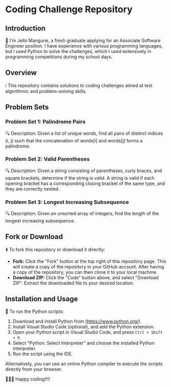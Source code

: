 # Coding Challenge Repository

## Introduction
👋 I'm Jello Mangune, a fresh graduate applying for an Associate Software Engineer position. I have experience with various programming languages, but I used Python to solve the challenges, which I used extensively in programming competitions during my school days.

## Overview
ℹ️ This repository contains solutions to coding challenges aimed at test algorithmic and problem-solving skills.

## Problem Sets

### Problem Set 1: Palindrome Pairs
🔍 Description: Given a list of unique words, find all pairs of distinct indices (i, j) such that the concatenation of words[i] and words[j] forms a palindrome.

### Problem Set 2: Valid Parentheses
🔍 Description: Given a string consisting of parentheses, curly braces, and square brackets, determine if the string is valid. A string is valid if each opening bracket has a corresponding closing bracket of the same type, and they are correctly nested.

### Problem Set 3: Longest Increasing Subsequence
🔍 Description: Given an unsorted array of integers, find the length of the longest increasing subsequence.

## Fork or Download
⬇️ To fork this repository or download it directly:
- **Fork:** Click the "Fork" button at the top right of this repository page. This will create a copy of the repository in your GitHub account. After having a copy of the repository, you can then clone it to your local machine.
- **Download ZIP:** Click the "Code" button above, and select "Download ZIP". Extract the downloaded file to your desired location.

## Installation and Usage
🚀 To run the Python scripts:
1. Download and install Python from (https://www.python.org/).
2. Install Visual Studio Code (optional), and add the Python extension.
3. Open your Python script in Visual Studio Code, and press `Ctrl + Shift + P`.
4. Select "Python: Select Interpreter" and choose the installed Python interpreter.
5. Run the script using the IDE.

Alternatively, you can use an online Python compiler to execute the scripts directly from your browser.

👨🏽‍🦱 Happy coding!!!!
